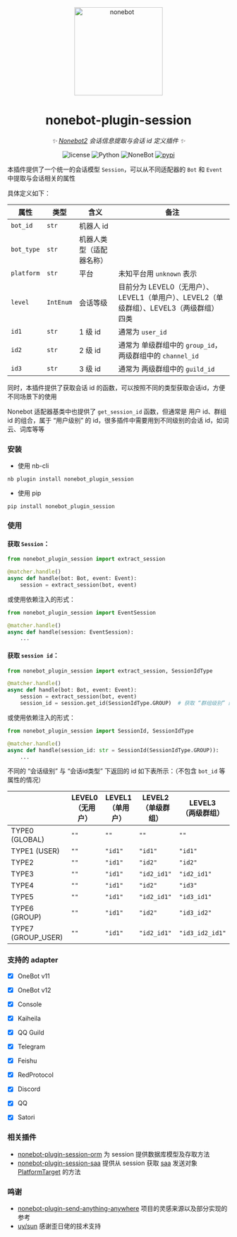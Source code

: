 <div align="center">

  <a href="https://nonebot.dev/">
    <img src="https://nonebot.dev/logo.png" width="200" height="200" alt="nonebot">
  </a>

# nonebot-plugin-session

_✨ [Nonebot2](https://github.com/nonebot/nonebot2) 会话信息提取与会话 id 定义插件 ✨_

<p align="center">
  <img src="https://img.shields.io/github/license/noneplugin/nonebot-plugin-session" alt="license">
  <img src="https://img.shields.io/badge/python-3.8+-blue.svg" alt="Python">
  <img src="https://img.shields.io/badge/nonebot-2.0.0+-red.svg" alt="NoneBot">
  <a href="https://pypi.org/project/nonebot-plugin-session">
    <img src="https://badgen.net/pypi/v/nonebot-plugin-session" alt="pypi">
  </a>
</p>

</div>


本插件提供了一个统一的会话模型 `Session`，可以从不同适配器的 `Bot` 和 `Event` 中提取与会话相关的属性

具体定义如下：

| 属性 | 类型 |含义 | 备注 |
| --- | --- | --- | --- |
| `bot_id` | `str` | 机器人 id |  |
| `bot_type` | `str` | 机器人类型（适配器名称） |  |
| `platform` | `str` | 平台 | 未知平台用 `unknown` 表示 |
| `level` | `IntEnum` | 会话等级 | 目前分为 LEVEL0（无用户）、LEVEL1（单用户）、LEVEL2（单级群组）、LEVEL3（两级群组） 四类 |
| `id1` | `str` | 1 级 id | 通常为 `user_id` |
| `id2` | `str` | 2 级 id | 通常为 单级群组中的 `group_id`，两级群组中的 `channel_id` |
| `id3` | `str` | 3 级 id | 通常为 两级群组中的 `guild_id` |


同时，本插件提供了获取会话 id 的函数，可以按照不同的类型获取会话id，方便不同场景下的使用

Nonebot 适配器基类中也提供了 `get_session_id` 函数，但通常是 用户 id、群组 id 的组合，属于 “用户级别” 的 id，很多插件中需要用到不同级别的会话 id，如词云、词库等等


### 安装

- 使用 nb-cli

```
nb plugin install nonebot_plugin_session
```

- 使用 pip

```
pip install nonebot_plugin_session
```

### 使用


#### 获取 `Session`：

```python
from nonebot_plugin_session import extract_session

@matcher.handle()
async def handle(bot: Bot, event: Event):
    session = extract_session(bot, event)
```

或使用依赖注入的形式：

```python
from nonebot_plugin_session import EventSession

@matcher.handle()
async def handle(session: EventSession):
    ...
```


#### 获取 `session id`：

```python
from nonebot_plugin_session import extract_session, SessionIdType

@matcher.handle()
async def handle(bot: Bot, event: Event):
    session = extract_session(bot, event)
    session_id = session.get_id(SessionIdType.GROUP)  # 获取 “群组级别” 的 session id
```

或使用依赖注入的形式：

```python
from nonebot_plugin_session import SessionId, SessionIdType

@matcher.handle()
async def handle(session_id: str = SessionId(SessionIdType.GROUP)):
    ...
```


不同的 “会话级别” 与 “会话id类型” 下返回的 id 如下表所示：（不包含 `bot_id` 等属性的情况）

| | LEVEL0<br>（无用户） | LEVEL1<br>（单用户） | LEVEL2<br>（单级群组） | LEVEL3<br>（两级群组） | 
| --- | --- | --- | --- | --- |
| TYPE0 (GLOBAL) | `""` | `""` | `""` | `""` |
| TYPE1 (USER) | `""` | `"id1"` | `"id1"` | `"id1"` |
| TYPE2 | `""` | `"id1"` | `"id2"` | `"id2"` |
| TYPE3 | `""` | `"id1"` | `"id2_id1"` | `"id2_id1"` |
| TYPE4 | `""` | `"id1"` | `"id2"` | `"id3"` |
| TYPE5 | `""` | `"id1"` | `"id2_id1"` | `"id3_id1"` |
| TYPE6 (GROUP) | `""` | `"id1"` | `"id2"` | `"id3_id2"` |
| TYPE7 (GROUP_USER) | `""` | `"id1"` | `"id2_id1"` | `"id3_id2_id1"` |


### 支持的 adapter

- [x] OneBot v11
- [x] OneBot v12
- [x] Console
- [x] Kaiheila
- [x] QQ Guild
- [x] Telegram
- [x] Feishu
- [x] RedProtocol
- [x] Discord
- [x] QQ
- [x] Satori


### 相关插件

- [nonebot-plugin-session-orm](https://github.com/noneplugin/nonebot-plugin-session-orm) 为 session 提供数据库模型及存取方法
- [nonebot-plugin-session-saa](https://github.com/noneplugin/nonebot-plugin-session-saa) 提供从 session 获取 [saa](https://github.com/MountainDash/nonebot-plugin-send-anything-anywhere) 发送对象 [PlatformTarget](https://github.com/MountainDash/nonebot-plugin-send-anything-anywhere/blob/main/nonebot_plugin_saa/utils/platform_send_target.py) 的方法


### 鸣谢

- [nonebot-plugin-send-anything-anywhere](https://github.com/felinae98/nonebot-plugin-send-anything-anywhere) 项目的灵感来源以及部分实现的参考
- [uy/sun](https://github.com/he0119) 感谢歪日佬的技术支持
